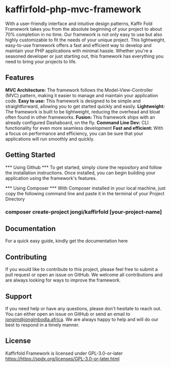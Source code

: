 # kaffirfold-php-mvc-framework
With a user-friendly interface and intuitive design patterns, Kaffir Fold Framework takes you from the absolute beginning of your project to about 70% completion in no time. Our framework is not only easy to use but also highly customizable to fit the needs of your unique project.
This lightweight, easy-to-use framework offers a fast and efficient way to develop and maintain your PHP applications with minimal hassle. Whether you're a seasoned developer or just starting out, this framework has everything you need to bring your projects to life.

## Features ##
<strong>MVC Architecture:</strong> The framework follows the Model-View-Controller (MVC) pattern, making it easier to manage and maintain your application code.
<strong>Easy to use:</strong> This framework is designed to be simple and straightforward, allowing you to get started quickly and easily.
<strong>Lightweight:</strong> The framework is built to be lightweight, reducing the overhead and bloat often found in other frameworks.
<strong>Fusion:</strong> This framework ships with an already configured Dashaboard, on the fly.
<strong>Command Line Dev:</strong> CLI functionality for even more seamless development
<strong>Fast and efficient:</strong> With a focus on performance and efficiency, you can be sure that your applications will run smoothly and quickly.

## Getting Started ## 
*** Using Github ***
To get started, simply clone the repository and follow the installation instructions. Once installed, you can begin building your application using the framework's features.

*** Using Composer ***
With Composer installed in your local machine, just copy the following command line and paste it in the terminal of your Project Directory

### composer create-project jongi/kaffirfold [your-project-name] ###

## Documentation ##
For a quick easy guide, kindly get the documentation here

## Contributing ##
If you would like to contribute to this project, please feel free to submit a pull request or open an issue on GitHub. We welcome all contributions and are always looking for ways to improve the framework.

## Support ##
If you need help or have any questions, please don't hesitate to reach out. You can either open an issue on GitHub or send an email to jongim@jongimbodla.africa. We are always happy to help and will do our best to respond in a timely manner.

## License ##
Kaffirfold Framework is licensed under GPL-3.0-or-later [https://](https://spdx.org/licenses/GPL-3.0-or-later.html)https://spdx.org/licenses/GPL-3.0-or-later.html
